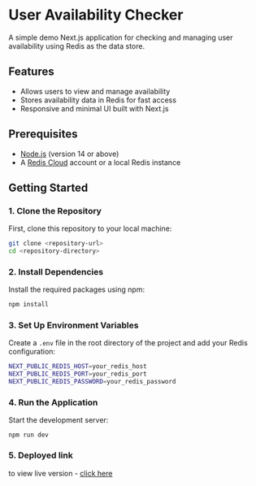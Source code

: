 # User Availability Checker

A simple demo Next.js application for checking and managing user availability using Redis as the data store.

## Features

- Allows users to view and manage availability
- Stores availability data in Redis for fast access
- Responsive and minimal UI built with Next.js

## Prerequisites

- [Node.js](https://nodejs.org/) (version 14 or above)
- A [Redis Cloud](https://redis.com/try-free/) account or a local Redis instance

## Getting Started

### 1. Clone the Repository

First, clone this repository to your local machine:

```bash
git clone <repository-url>
cd <repository-directory>
```

### 2.  Install Dependencies
Install the required packages using npm:
```bash
npm install
```
### 3. Set Up Environment Variables
Create a ```.env``` file in the root directory of the project and add your Redis configuration:

```bash
NEXT_PUBLIC_REDIS_HOST=your_redis_host
NEXT_PUBLIC_REDIS_PORT=your_redis_port
NEXT_PUBLIC_REDIS_PASSWORD=your_redis_password
```
### 4. Run the Application

Start the development server:
```
npm run dev
```

### 5. Deployed link

to view live version - [click here](https://user-availability-j0m85n7k0-jmrs-projects.vercel.app/)


